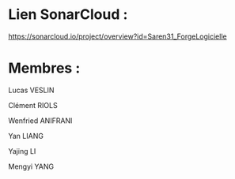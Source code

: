 # Lien SonarCloud : 

https://sonarcloud.io/project/overview?id=Saren31_ForgeLogicielle

# Membres :

Lucas VESLIN

Clément RIOLS

Wenfried ANIFRANI

Yan LIANG

Yajing LI

Mengyi YANG

